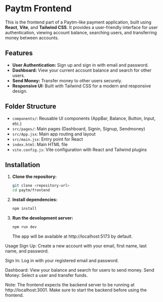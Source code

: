 # Paytm Frontend

This is the frontend part of a Paytm-like payment application, built using **React**, **Vite**, and **Tailwind CSS**. It provides a user-friendly interface for user authentication, viewing account balance, searching users, and transferring money between accounts.

## Features

- **User Authentication:** Sign up and sign in with email and password.
- **Dashboard:** View your current account balance and search for other users.
- **Send Money:** Transfer money to other users securely.
- **Responsive UI:** Built with Tailwind CSS for a modern and responsive design.

## Folder Structure

- `components/`: Reusable UI components (AppBar, Balance, Button, Input, etc.)
- `src/pages/`: Main pages (Dashboard, Signin, Signup, Sendmoney)
- `src/App.jsx`: Main app routing and layout
- `src/main.jsx`: Entry point for React
- `index.html`: Main HTML file
- `vite.config.js`: Vite configuration with React and Tailwind plugins

## Installation

1. **Clone the repository:**

   ```sh
   git clone <repository-url>
   cd paytm/frontend
   ```

2. **Install dependencies:**

   ```sh
   npm install
   ```

3. **Run the development server:**

   ```sh
   npm run dev
   ```

   The app will be available at http://localhost:5173 by default.

Usage
Sign Up: Create a new account with your email, first name, last name, and password.

Sign In: Log in with your registered email and password.

Dashboard: View your balance and search for users to send money.
Send Money: Select a user and transfer funds.

Note: The frontend expects the backend server to be running at http://localhost:3001. Make sure to start the backend before using the frontend.
